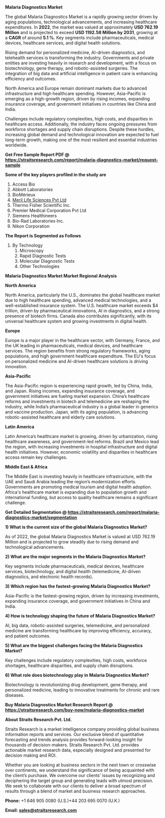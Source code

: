 <p><strong>Malaria Diagnostics Market</strong></p>
<p>The global Malaria Diagnostics Market is a rapidly growing sector driven by aging populations, technological advancements, and increasing healthcare expenditures. In <strong>2022</strong>, the market was valued at approximately <strong>USD 762.19 Million</strong> and is projected to exceed <strong>USD 1192.58 Million</strong><strong> by 2031</strong>, growing at a <strong>CAGR</strong> of around <strong>5.1 %</strong>. Key segments include pharmaceuticals, medical devices, healthcare services, and digital health solutions.</p>
<p>Rising demand for personalized medicine, AI-driven diagnostics, and telehealth services is transforming the industry. Governments and private entities are investing heavily in research and development, with a focus on biotechnology, gene therapy, and robotic-assisted surgeries. The integration of big data and artificial intelligence in patient care is enhancing efficiency and outcomes.</p>
<p>North America and Europe remain dominant markets due to advanced infrastructure and high healthcare spending. However, Asia-Pacific is emerging as a high-growth region, driven by rising incomes, expanding insurance coverage, and government initiatives in countries like China and India.</p>
<p>Challenges include regulatory complexities, high costs, and disparities in healthcare access. Additionally, the industry faces ongoing pressures from workforce shortages and supply chain disruptions. Despite these hurdles, increasing global demand and technological innovation are expected to fuel long-term growth, making one of the most resilient and essential industries worldwide.</p>
<p><strong>Get Free Sample Report PDF @ <a href=https://straitsresearch.com/report/malaria-diagnostics-market/request-sample>https://straitsresearch.com/report/malaria-diagnostics-market/request-sample</a></strong></p>
<div><strong>Some of the key players profiled in the study are</strong></div>
<p><ol><li>Access Bio</li><li>Abbott Laboratories</li><li>BioMérieux</li><li><a href=""https://www.merillife.com/"" target=""_blank"">Meril Life Sciences Pvt Ltd</a></li><li>Thermo Fisher Scientific Inc.</li><li>Premier Medical Corporation Pvt Ltd</li><li>Siemens Healthineers</li><li>Bio-Rad Laboratories Inc.</li><li>Nikon Corporation</li></ol></p>
<p><strong>The Report is Segmented as Follows</strong></p>
<p><ol>
<li>By Technology
<ol>
<li>Microscopy</li>
<li>Rapid Diagnostic Tests</li>
<li>Molecular Diagnostic Tests</li>
<li>Other Technologies</li>
</ol>
</li>
</ol></p>
<p><strong>Malaria Diagnostics Market Market Regional Analysis</strong></p>
<p><strong>North America</strong></p>
<p>North America, particularly the U.S., dominates the global healthcare market due to high healthcare spending, advanced medical technologies, and a well-established insurance system. The U.S. healthcare market exceeds $4 trillion, driven by pharmaceutical innovations, AI in diagnostics, and a strong presence of biotech firms. Canada also contributes significantly, with its universal healthcare system and growing investments in digital health.</p>
<p><strong>Europe</strong></p>
<p>Europe is a major player in the healthcare sector, with Germany, France, and the UK leading in pharmaceuticals, medical devices, and healthcare services. The region benefits from strong regulatory frameworks, aging populations, and high government healthcare expenditure. The EU's focus on personalized medicine and AI-driven healthcare solutions is driving innovation.</p>
<p><strong>Asia-Pacific</strong></p>
<p>The Asia-Pacific region is experiencing rapid growth, led by China, India, and Japan. Rising incomes, expanding insurance coverage, and government initiatives are fueling market expansion. China&rsquo;s healthcare reforms and investments in biotech and telemedicine are reshaping the industry, while India&rsquo;s pharmaceutical industry is a global leader in generics and vaccine production. Japan, with its aging population, is advancing robotic-assisted healthcare and elderly care solutions.</p>
<p><strong>Latin America</strong></p>
<p>Latin America&rsquo;s healthcare market is growing, driven by urbanization, rising healthcare awareness, and government-led reforms. Brazil and Mexico lead the region, with increasing investments in hospital infrastructure and digital health initiatives. However, economic volatility and disparities in healthcare access remain key challenges.</p>
<p><strong>Middle East &amp; Africa</strong></p>
<p>The Middle East is investing heavily in healthcare infrastructure, with the UAE and Saudi Arabia leading the region&rsquo;s modernization efforts. Governments are promoting medical tourism and digital health adoption. Africa's healthcare market is expanding due to population growth and international funding, but access to quality healthcare remains a significant challenge.</p>
<p><strong>Get Detailed Segmentation @ <a href=https://straitsresearch.com/report/malaria-diagnostics-market/segmentation>https://straitsresearch.com/report/malaria-diagnostics-market/segmentation</a></strong></p>
<p><strong>1) What is the current size of the global Malaria Diagnostics Market?</strong></p>
<p>As of 2022, the global Malaria Diagnostics Market is valued at USD 762.19 Million and is projected to grow steadily due to rising demand and technological advancements.</p>
<p><strong>2) What are the major segments in the Malaria Diagnostics Market?</strong></p>
<p>Key segments include pharmaceuticals, medical devices, healthcare services, biotechnology, and digital health (telemedicine, AI-driven diagnostics, and electronic health records).</p>
<p><strong>3) Which region has the fastest-growing Malaria Diagnostics Market?</strong></p>
<p>Asia-Pacific is the fastest-growing region, driven by increasing investments, expanding insurance coverage, and government initiatives in China and India.</p>
<p><strong>4) How is technology shaping the future of Malaria Diagnostics Market?</strong></p>
<p>AI, big data, robotic-assisted surgeries, telemedicine, and personalized medicine are transforming healthcare by improving efficiency, accuracy, and patient outcomes.</p>
<p><strong>5) What are the biggest challenges facing the Malaria Diagnostics Market?</strong></p>
<p>Key challenges include regulatory complexities, high costs, workforce shortages, healthcare disparities, and supply chain disruptions.</p>
<p><strong>6) What role does biotechnology play in Malaria Diagnostics Market?</strong></p>
<p>Biotechnology is revolutionizing drug development, gene therapy, and personalized medicine, leading to innovative treatments for chronic and rare diseases.</p>
<p><strong>Buy Malaria Diagnostics Market Research Report @ <a href=https://straitsresearch.com/buy-now/malaria-diagnostics-market>https://straitsresearch.com/buy-now/malaria-diagnostics-market</a></strong></p>
<p><strong>About Straits Research Pvt. Ltd.</strong></p>
<p>Straits Research is a market intelligence company providing global business information reports and services. Our exclusive blend of quantitative forecasting and trends analysis provides forward-looking insight for thousands of decision-makers. Straits Research Pvt. Ltd. provides actionable market research data, especially designed and presented for decision making and ROI.</p>
<p>Whether you are looking at business sectors in the next town or crosswise over continents, we understand the significance of being acquainted with the client&rsquo;s purchase. We overcome our clients&rsquo; issues by recognizing and deciphering the target group and generating leads with utmost precision. We seek to collaborate with our clients to deliver a broad spectrum of results through a blend of market and business research approaches.</p>
<p><strong><strong>Phone:</strong></strong> +1 646 905 0080 (U.S.)+44 203 695 0070 (U.K.)</p>
<p><strong><strong>Email: </strong></strong><a href=mailto:sales@straitsresearch.com><strong><u><strong>sales@straitsresearch.com</strong></u></strong></a></p>
